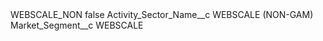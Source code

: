 <?xml version="1.0" encoding="UTF-8"?>
<CustomMetadata xmlns="http://soap.sforce.com/2006/04/metadata" xmlns:xsi="http://www.w3.org/2001/XMLSchema-instance" xmlns:xsd="http://www.w3.org/2001/XMLSchema">
    <label>WEBSCALE_NON</label>
    <protected>false</protected>
    <values>
        <field>Activity_Sector_Name__c</field>
        <value xsi:type="xsd:string">WEBSCALE (NON-GAM)</value>
    </values>
    <values>
        <field>Market_Segment__c</field>
        <value xsi:type="xsd:string">WEBSCALE</value>
    </values>
</CustomMetadata>
